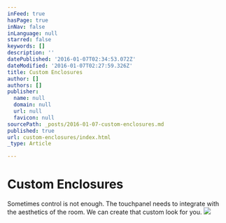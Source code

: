 ```yaml
---
inFeed: true
hasPage: true
inNav: false
inLanguage: null
starred: false
keywords: []
description: ''
datePublished: '2016-01-07T02:34:53.072Z'
dateModified: '2016-01-07T02:27:59.326Z'
title: Custom Enclosures
author: []
authors: []
publisher:
  name: null
  domain: null
  url: null
  favicon: null
sourcePath: _posts/2016-01-07-custom-enclosures.md
published: true
url: custom-enclosures/index.html
_type: Article

---
```

# Custom Enclosures

Sometimes control is not enough.  The touchpanel needs to integrate with the aesthetics of the room.  We can create that custom look for you.
![](https://the-grid-user-content.s3-us-west-2.amazonaws.com/d514482c-bfdb-43bc-b127-5515b10b13c4.png)